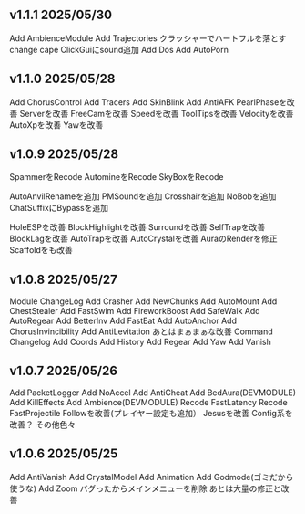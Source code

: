 ## v1.1.1 2025/05/30
Add AmbienceModule
Add Trajectories
クラッシャーでハートフルを落とす
change cape
ClickGuiにsound追加
Add Dos
Add AutoPorn

## v1.1.0 2025/05/28
Add ChorusControl
Add Tracers
Add SkinBlink
Add AntiAFK
PearlPhaseを改善
Serverを改善
FreeCamを改善
Speedを改善
ToolTipsを改善
Velocityを改善
AutoXpを改善
Yawを改善

## v1.0.9 2025/05/28
SpammerをRecode
AutomineをRecode
SkyBoxをRecode

AutoAnvilRenameを追加
PMSoundを追加
Crosshairを追加
NoBobを追加
ChatSuffixにBypassを追加

HoleESPを改善
BlockHighlightを改善
Surroundを改善
SelfTrapを改善
BlockLagを改善
AutoTrapを改善
AutoCrystalを改善
AuraのRenderを修正
Scaffoldをも改善


## v1.0.8 2025/05/27
Module ChangeLog
Add Crasher
Add NewChunks
Add AutoMount
Add ChestStealer
Add FastSwim
Add FireworkBoost
Add SafeWalk
Add AutoRegear
Add BetterInv
Add FastEat
Add AutoAnchor
Add ChorusInvincibility
Add AntiLevitation
あとはまぁまぁな改善
Command Changelog
Add Coords
Add History
Add Regear
Add Yaw
Add Vanish

## v1.0.7 2025/05/26
Add PacketLogger
Add NoAccel
Add AntiCheat
Add BedAura(DEVMODULE)
Add KillEffects
Add Ambience(DEVMODULE)
Recode FastLatency
Recode FastProjectile
Followを改善(プレイヤー設定も追加）
Jesusを改善
Config系を改善？
その他色々

## v1.0.6 2025/05/25
Add AntiVanish
Add CrystalModel
Add Animation
Add Godmode(ゴミだから使うな)
Add Zoom
バグったからメインメニューを削除
あとは大量の修正と改善